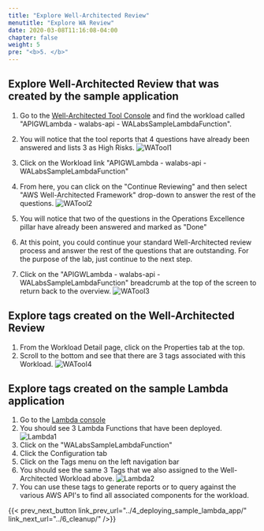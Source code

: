 ```yaml
---
title: "Explore Well-Architected Review"
menutitle: "Explore WA Review"
date: 2020-03-08T11:16:08-04:00
chapter: false
weight: 5
pre: "<b>5. </b>"
---
```


## Explore Well-Architected Review that was created by the sample application
1. Go to the [Well-Architected Tool Console](https://us-east-2.console.aws.amazon.com/wellarchitected/home?region=us-east-2#/workloads) and find the workload called "APIGWLambda - walabs-api - WALabsSampleLambdaFunction".

1. You will notice that the tool reports that 4 questions have already been answered and lists 3 as High Risks.
![WATool1](/watool/300_Using_WAT_With_Cloudformation_And_Custom_Lambda/Images/5/WATool1.png?classes=lab_picture_auto)

1. Click on the Workload link "APIGWLambda - walabs-api - WALabsSampleLambdaFunction"
1. From here, you can click on the "Continue Reviewing" and then select "AWS Well-Architected Framework" drop-down to answer the rest of the questions.
![WATool2](/watool/300_Using_WAT_With_Cloudformation_And_Custom_Lambda/Images/5/WATool2.png?classes=lab_picture_auto)
1. You will notice that two of the questions in the Operations Excellence pillar have already been answered and marked as "Done"
1. At this point, you could continue your standard Well-Architected review process and answer the rest of the questions that are outstanding. For the purpose of the lab, just continue to the next step.
1. Click on the "APIGWLambda - walabs-api - WALabsSampleLambdaFunction" breadcrumb at the top of the screen to return back to the overview.
![WATool3](/watool/300_Using_WAT_With_Cloudformation_And_Custom_Lambda/Images/5/WATool3.png?classes=lab_picture_auto)

## Explore tags created on the Well-Architected Review
1. From the Workload Detail page, click on the Properties tab at the top.
1. Scroll to the bottom and see that there are 3 tags associated with this Workload.
![WATool4](/watool/300_Using_WAT_With_Cloudformation_And_Custom_Lambda/Images/5/WATool4.png?classes=lab_picture_auto)

## Explore tags created on the sample Lambda application
1. Go to the [Lambda console](https://us-east-2.console.aws.amazon.com/lambda/home?region=us-east-2#)
1. You should see 3 Lambda Functions that have been deployed.
![Lambda1](/watool/300_Using_WAT_With_Cloudformation_And_Custom_Lambda/Images/5/Lambda1.png?classes=lab_picture_auto)
1. Click on the "WALabsSampleLambdaFunction"
1. Click the Configuration tab
1. Click on the Tags menu on the left navigation bar
1. You should see the same 3 Tags that we also assigned to the Well-Architected Workload above.
![Lambda2](/watool/300_Using_WAT_With_Cloudformation_And_Custom_Lambda/Images/5/Lambda2.png?classes=lab_picture_auto)
1. You can use these tags to generate reports or to query against the various AWS API's to find all associated components for the workload.

{{< prev_next_button link_prev_url="../4_deploying_sample_lambda_app/" link_next_url="../6_cleanup/" />}}
